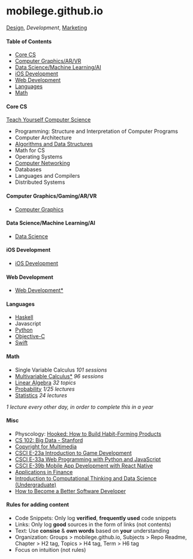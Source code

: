 mobilege.github.io
==================

[Design](https://github.com/mobilege/design/blob/master/README.md), *Development*, [Marketing](https://github.com/mobilege/marketing/blob/master/README.md)

#### Table of Contents

- [Core CS](#core-cs)
- [Computer Graphics/AR/VR](#computer-graphicsarvr)
- [Data Science/Machine Learning/AI](#data-sciencemachine-learningai)
- [iOS Development](#ios-development)
- [Web Development](#web-development)
- [Languages](#languages)
- [Math](#math)


#### Core CS 

[Teach Yourself Computer Science](https://teachyourselfcs.com/)

- Programming: Structure and Interpretation of Computer Programs
- Computer Architecture
- [Algorithms and Data Structures](https://github.com/mobilege/algorithms)
- Math for CS
- Operating Systems
- [Computer Networking](https://github.com/mobilege/computer-networking/blob/master/README.md)
- Databases
- Languages and Compilers
- Distributed Systems

#### Computer Graphics/Gaming/AR/VR

- [Computer Graphics](https://github.com/mobilege/computer-graphics/blob/master/README.md)

#### Data Science/Machine Learning/AI

- [Data Science](https://github.com/mobilege/data-science/blob/master/README.md)

#### iOS Development

- [iOS Development](https://github.com/mobilege/ios-development/blob/master/README.md)

#### Web Development

- [Web Development*](https://github.com/mobilege/web-development/blob/master/README.md)

#### Languages

- [Haskell](https://github.com/mobilege/haskell/blob/master/README.md)
- Javascript
- [Python](https://github.com/mobilege/data-science/blob/master/python.md)
- [Objective-C](https://github.com/mobilege/ios-development/blob/master/objective-c.md)
- [Swift](https://github.com/mobilege/ios-resources/blob/master/Swift.md)

#### Math

- Single Variable Calculus *101 sessions*
- [Multivariable Calculus*](https://github.com/mobilege/multivariable-calculus/blob/master/README.md) *96 sessions*
- [Linear Algebra](https://github.com/mobilege/linear-algebra/blob/master/README.md) *32 topics*
- [Probability](https://github.com/mobilege/probability/blob/master/README.md) *1/25 lectures*
- [Statistics](https://github.com/mobilege/statistics/blob/master/README.md) *24 lectures*

*1 lecture every other day, in order to complete this in a year*

#### Misc

- Physcology: [Hooked: How to Build Habit-Forming Products](http://a.co/d/hOLhqz5)
- [CS 102: Big Data - Stanford](https://web.stanford.edu/class/cs102/)
- [Copyright for Multimedia](https://www.coursera.org/learn/copyright-for-multimedia)
- [CSCI E-23a Introduction to Game Development](https://cs50.github.io/games/lectures)
- [CSCI E-33a Web Programming with Python and JavaScript](https://cs50.github.io/web/2018/spring/lectures)
- [CSCI E-39b Mobile App Development with React Native](https://cs50.github.io/mobile/lectures)
- [Applications in Finance](https://github.com/mobilege/data-science/blob/master/applications-in-finance.md)
- [Introduction to Computational Thinking and Data Science (Undergraduate)](https://ocw.mit.edu/courses/electrical-engineering-and-computer-science/6-0002-introduction-to-computational-thinking-and-data-science-fall-2016/)
- [How to Become a Better Software Developer](https://www.7pace.com/blog/become-a-better-programmer-skills-development)



#### Rules for adding content

- Code Snippets: Only log **verified**, **frequently used** code snippets
- Links: Only log **good** sources in the form of links (not contents)
- Text: Use **consise** & **own words** based on **your** understanding
- Organization: Groups > mobilege.github.io, Subjects > Repo Readme, Chapter > H2 tag, Topics > H4 tag, Term > H6 tag
- Focus on intuition (not rules)

